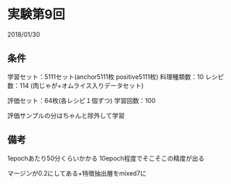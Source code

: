 # 実験第9回
2018/01/30

## 条件
学習セット：5111セット(anchor5111枚 positive5111枚)
料理種類数：10
レシピ数：114
(肉じゃが+オムライス入りデータセット)

評価セット：64枚(各レシピ１個ずつ)
学習回数：100

評価サンプルの分はちゃんと除外して学習

## 備考
1epochあたり50分くらいかかる
10epoch程度でそこそこの精度が出る

マージンが0.2にしてある+特徴抽出層をmixed7に
